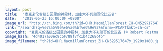 ```yaml
---
layout: post
title:  "麦克米伦省级公园里的神殿林，加拿大不列颠哥伦比亚省"
date:   "2019-05-23 16:00:00 +0800"
image_url: "http://cn.bing.com/th?id=OHR.MacmillanForest_ZH-CN5295176479_1920x1080.jpg&rf=LaDigue_1920x1080.jpg&pid=hp"
link: "/search?q=%e7%a5%9e%e6%ae%bf%e6%9e%97&form=HPCAPT&mkt=zh-cn"
copyright: "麦克米伦省级公园里的神殿林，加拿大不列颠哥伦比亚省 (© Robert Postma/Shutterstock)"
image_hash: "4d4017a00ec9c50789f7fc1b4c268d4b"
image_filename: "th?id=OHR.MacmillanForest_ZH-CN5295176479_1920x1080.jpg&rf=LaDigue_1920x1080.jpg&pid=hp"
---
```

